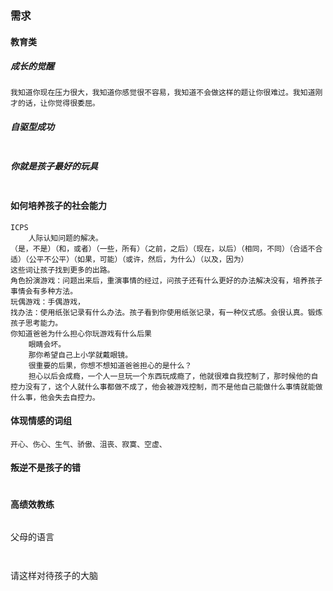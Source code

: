 ### 需求

#### 教育类

##### 成长的觉醒

```
我知道你现在压力很大，我知道你感觉很不容易，我知道不会做这样的题让你很难过。我知道刚才的话，让你觉得很委屈。

```

#####  自驱型成功

```
```



##### 你就是孩子最好的玩具

```
```



#### 如何培养孩子的社会能力

```
ICPS
	人际认知问题的解决。
（是，不是）（和，或者）（一些，所有）（之前，之后）（现在，以后）（相同，不同）（合适不合适）（公平不公平）（如果，可能）（或许，然后，为什么）（以及，因为）
这些词让孩子找到更多的出路。
角色扮演游戏：问题出来后，重演事情的经过，问孩子还有什么更好的办法解决没有，培养孩子事情会有多种方法。
玩偶游戏：手偶游戏，
找办法：使用纸张记录有什么办法。孩子看到你使用纸张记录，有一种仪式感。会很认真。锻炼孩子思考能力。
你知道爸爸为什么担心你玩游戏有什么后果
	眼睛会坏。
	那你希望自己上小学就戴眼镜。
	很重要的后果，你想不想知道爸爸担心的是什么？
	担心以后会成瘾，一个人一旦玩一个东西玩成瘾了，他就很难自我控制了，那时候他的自控力没有了，这个人就什么事都做不成了，他会被游戏控制，而不是他自己能做什么事情就能做什么事，他会失去自控力。
```



#### 体现情感的词组

```
开心、伤心、生气、骄傲、沮丧、寂寞、空虚、
```



#### 叛逆不是孩子的错

```
```



#### 高绩效教练

```
```



父母的语言

```


```



请这样对待孩子的大脑

```
```

